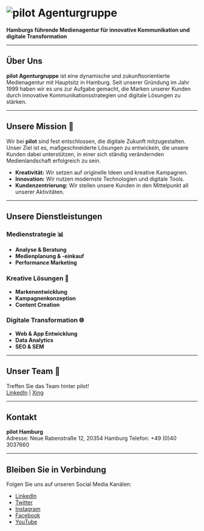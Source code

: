 # ![pilot Agenturgruppe]([https://www.pilot.de/fileadmin/pilot/Header_Logo.png](https://www.google.com/url?sa=i&url=https%3A%2F%2Fwww.pilot.de%2F&psig=AOvVaw2NrTfEjM2vixrCtcptvXDX&ust=1723121605442000&source=images&cd=vfe&opi=89978449&ved=0CA8QjRxqFwoTCJD136724ocDFQAAAAAdAAAAABAE))

**Hamburgs führende Medienagentur für innovative Kommunikation und digitale Transformation**

---

## Über Uns

**pilot Agenturgruppe** ist eine dynamische und zukunftsorientierte Medienagentur mit Hauptsitz in Hamburg. Seit unserer Gründung im Jahr 1999 haben wir es uns zur Aufgabe gemacht, die Marken unserer Kunden durch innovative Kommunikationsstrategien und digitale Lösungen zu stärken.

---

## Unsere Mission 🚀

Wir bei **pilot** sind fest entschlossen, die digitale Zukunft mitzugestalten. Unser Ziel ist es, maßgeschneiderte Lösungen zu entwickeln, die unsere Kunden dabei unterstützen, in einer sich ständig verändernden Medienlandschaft erfolgreich zu sein.

- **Kreativität:** Wir setzen auf originelle Ideen und kreative Kampagnen.
- **Innovation:** Wir nutzen modernste Technologien und digitale Tools.
- **Kundenzentrierung:** Wir stellen unsere Kunden in den Mittelpunkt all unserer Aktivitäten.

---

## Unsere Dienstleistungen

### Medienstrategie 📊
- **Analyse & Beratung**
- **Medienplanung & -einkauf**
- **Performance Marketing**

### Kreative Lösungen 🎨
- **Markenentwicklung**
- **Kampagnenkonzeption**
- **Content Creation**

### Digitale Transformation 🌐
- **Web & App Entwicklung**
- **Data Analytics**
- **SEO & SEM**

---

## Unser Team 👥

Treffen Sie das Team hinter pilot!  
[LinkedIn](https://www.linkedin.com/company/pilot-agenturgruppe) | [Xing](https://www.xing.com/companies/pilot-agenturgruppe)


---

## Kontakt

**pilot Hamburg**  
Adresse: Neue Rabenstraße 12, 20354 Hamburg
Telefon: +49 (0)40 3037660

---

## Bleiben Sie in Verbindung

Folgen Sie uns auf unseren Social Media Kanälen:
- [LinkedIn](https://www.linkedin.com/company/pilot-agenturgruppe)
- [Twitter](https://twitter.com/pilot_agentur)
- [Instagram](https://www.instagram.com/pilot_agentur)
- [Facebook](https://www.facebook.com/pilot.agenturgruppe)
- [YouTube](https://www.youtube.com/user/PILOT)

